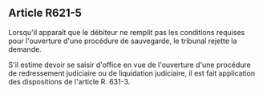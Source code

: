 Article R621-5
----
Lorsqu'il apparaît que le débiteur ne remplit pas les conditions requises pour
l'ouverture d'une procédure de sauvegarde, le tribunal rejette la demande.

S'il estime devoir se saisir d'office en vue de l'ouverture d'une procédure de
redressement judiciaire ou de liquidation judiciaire, il est fait application
des dispositions de l'article R. 631-3.
